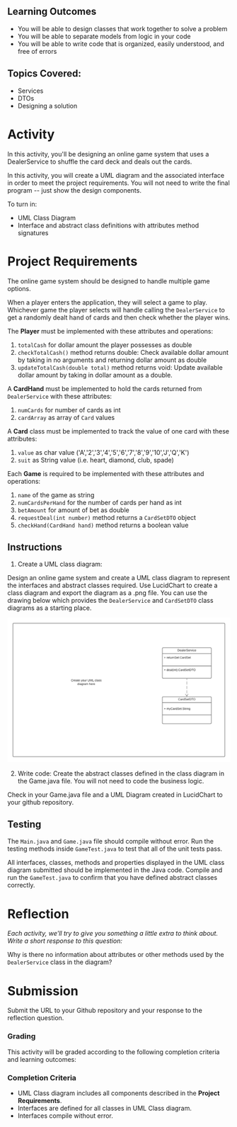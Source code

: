 ## Learning Outcomes
* You will be able to design classes that work together to solve a problem
* You will be able to separate models from logic in your code
* You will be able to write code that is organized, easily understood, and free of errors

## Topics Covered:
- Services
- DTOs
- Designing a solution


# Activity
In this activity, you'll be designing an online game system that uses a DealerService to shuffle the card deck and deals out the cards.

In this activity, you will create a UML diagram and the associated interface in order to meet the project requirements. You will not need to write the final program -- just show the design components.

To turn in:
* UML Class Diagram
* Interface and abstract class definitions with attributes method signatures


# Project Requirements
The online game system should be designed to handle multiple game options.

When a player enters the application, they will select a game to play. Whichever game the player selects will handle calling the `DealerService` to get a randomly dealt hand of cards and then check whether the player wins.

The __Player__ must be implemented with these attributes and operations:
1) `totalCash` for dollar amount the player possesses as double
2) `checkTotalCash()` method returns double: Check available dollar amount by taking in no arguments and returning dollar amount as double
3) `updateTotalCash(double total)` method returns void: Update available dollar amount by taking in dollar amount as a double.

A __CardHand__ must be implemented to hold the cards returned from `DealerService` with these attributes:
1) `numCards` for number of cards as int
2) `cardArray` as array of `Card` values

A __Card__ class must be implemented to track the value of one card with these attributes:
1) `value` as char value ('A','2','3','4','5','6','7','8','9','10','J','Q','K')
2) `suit` as String value (i.e. heart, diamond, club, spade)

Each __Game__ is required to be implemented with these attributes and operations:

1) `name` of the game as string
2) `numCardsPerHand` for the number of cards per hand as int
3) `betAmount` for amount of bet as double
4) `requestDeal(int number)` method returns a `CardSetDTO` object
5) `checkHand(CardHand hand)` method returns a boolean value

## Instructions
1) Create a UML class diagram:

Design an online game system and create a UML class diagram to represent the interfaces and abstract classes required. Use LucidChart to create a class diagram and export the diagram as a .png file. You can use the drawing below which provides the `DealerService` and `CardSetDTO` class diagrams as a starting place.

![Partial Class Diagram](Activity-d25c78b89897a8fed778972b1690e8bddda6991926b271f2804ed8053640b9c3.png)


2) Write code:
   Create the abstract classes defined in the class diagram in the Game.java file. You will not need to code the business logic.

Check in your Game.java file and a UML Diagram created in LucidChart to your github repository.


## Testing

The `Main.java` and `Game.java` file should compile without error.
Run the testing methods inside `GameTest.java` to test that all of the unit tests pass.

All interfaces, classes, methods and properties displayed in the UML class diagram submitted should be implemented in the Java code. Compile and run the `GameTest.java` to confirm that you have defined abstract classes correctly.

# Reflection
*Each activity, we'll try to give you something a little extra to think about. Write a short response to this question:*

Why is there no information about attributes or other methods used by the `DealerService` class in the diagram?

# Submission
Submit the URL to your Github repository and your response to the reflection question.

### Grading
This activity will be graded according to the following completion criteria and learning outcomes:

### Completion Criteria
* UML Class diagram includes all components described in the **Project Requirements**.
* Interfaces are defined for all classes in UML Class diagram.
* Interfaces compile without error.
